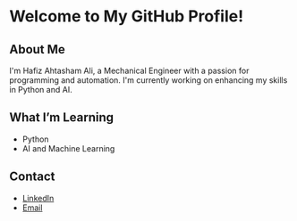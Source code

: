 # Welcome to My GitHub Profile!

## About Me
I'm Hafiz Ahtasham Ali, a Mechanical Engineer with a passion for programming and automation. I'm currently working on enhancing my skills in Python and AI.

## What I’m Learning
- Python
- AI and Machine Learning

## Contact
- [LinkedIn](https://linkedin.com/in/hafiz-ahtasham-ali)
- [Email](mailto:hafizahtasham07@gmail.com)

<!--
**hafiz-ahtasham-ali/hafiz-ahtasham-ali** is a ✨ _special_ ✨ repository because its `README.md` (this file) appears on your GitHub profile.

Here are some ideas to get you started:

- 🔭 I’m currently working on ...
- 🌱 I’m currently learning ...
- 👯 I’m looking to collaborate on ...
- 🤔 I’m looking for help with ...
- 💬 Ask me about ...
- 📫 How to reach me: ...
- 😄 Pronouns: ...
- ⚡ Fun fact: ...
-->
